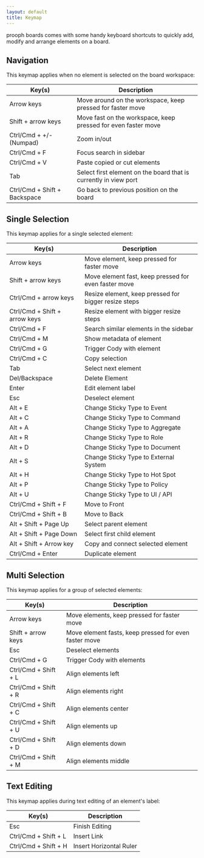 ```yaml
---
layout: default
title: Keymap
---
```


prooph boards comes with some handy keyboard shortcuts to quickly add, modify and arrange elements on a board.

## Navigation

This keymap applies when no element is selected on the board workspace:

| Key(s)                       | Description                                                      |
|------------------------------|------------------------------------------------------------------|
| Arrow keys                   | Move around on the workspace, keep pressed for faster move       |
| Shift + arrow keys           | Move fast on the workspace, keep pressed for even faster move    |
| Ctrl/Cmd + +/- (Numpad)      | Zoom in/out                                                      |
| Ctrl/Cmd + F                 | Focus search in sidebar                                          |
| Ctrl/Cmd + V                 | Paste copied or cut elements                                     |
| Tab                          | Select first element on the board that is currently in view port |
| Ctrl/Cmd + Shift + Backspace | Go back to previous position on the board                        |

## Single Selection

This keymap applies for a single selected element:

| Key(s)                        | Description                                          |
|-------------------------------|------------------------------------------------------|
| Arrow keys                    | Move element, keep pressed for faster move           |
| Shift + arrow keys            | Move element fast, keep pressed for even faster move |
| Ctrl/Cmd + arrow keys         | Resize element, keep pressed for bigger resize steps |
| Ctrl/Cmd + Shift + arrow keys | Resize element with bigger resize steps              |
| Ctrl/Cmd + F                  | Search similar elements in the sidebar               |
| Ctrl/Cmd + M                  | Show metadata of element                             |
| Ctrl/Cmd + G                  | Trigger Cody with element                            |
| Ctrl/Cmd + C                  | Copy selection                                       |
| Tab                           | Select next element                                  |
| Del/Backspace                 | Delete Element                                       |
| Enter                         | Edit element label                                   |
| Esc                           | Deselect element                                     |
| Alt + E                       | Change Sticky Type to Event                          |
| Alt + C                       | Change Sticky Type to Command                        |
| Alt + A                       | Change Sticky Type to Aggregate                      |
| Alt + R                       | Change Sticky Type to Role                           |
| Alt + D                       | Change Sticky Type to Document                       |
| Alt + S                       | Change Sticky Type to External System                |
| Alt + H                       | Change Sticky Type to Hot Spot                       |
| Alt + P                       | Change Sticky Type to Policy                         |
| Alt + U                       | Change Sticky Type to UI / API                       |
| Ctrl/Cmd + Shift + F          | Move to Front                                        |
| Ctrl/Cmd + Shift + B          | Move to Back                                         |
| Alt + Shift + Page Up         | Select parent element                                |
| Alt + Shift + Page Down       | Select first child element                           |
| Alt + Shift + Arrow key       | Copy and connect selected element                    |
| Ctrl/Cmd + Enter              | Duplicate element                                    |

## Multi Selection

This keymap applies for a group of selected elements:

| Key(s)               | Description                                           |
|----------------------|-------------------------------------------------------|
| Arrow keys           | Move elements, keep pressed for faster move           |
| Shift + arrow keys   | Move element fasts, keep pressed for even faster move |
| Esc                  | Deselect elements                                     |
| Ctrl/Cmd + G         | Trigger Cody with elements                            |
| Ctrl/Cmd + Shift + L | Align elements left                                   |
| Ctrl/Cmd + Shift + R | Align elements right                                  |
| Ctrl/Cmd + Shift + C | Align elements center                                 |
| Ctrl/Cmd + Shift + U | Align elements up                                     |
| Ctrl/Cmd + Shift + D | Align elements down                                   |
| Ctrl/Cmd + Shift + M | Align elements middle                                 |

## Text Editing

This keymap applies during text editing of an element's label:

| Key(s)               | Description             |
|----------------------|-------------------------|
| Esc                  | Finish Editing          |
| Ctrl/Cmd + Shift + L | Insert Link             |
| Ctrl/Cmd + Shift + H | Insert Horizontal Ruler |


